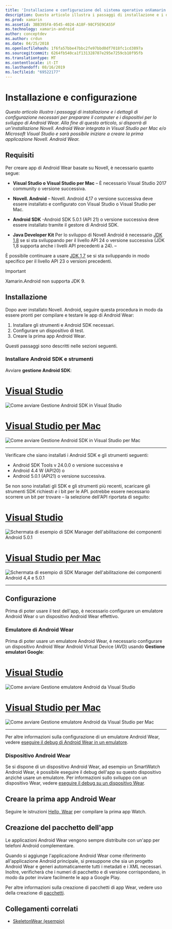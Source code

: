 ```yaml
---
title: 'Installazione e configurazione del sistema operativo onXamarin. Android '
description: Questo articolo illustra i passaggi di installazione e i dettagli di configurazione necessari per preparare il computer e i dispositivi per lo sviluppo di Android Wear. Alla fine di questo articolo, si disporrà di un'installazione Novell. Android Wear integrata in Visual Studio per Mac e/o Microsoft Visual Studio e sarà possibile iniziare a creare la prima applicazione Novell. Android Wear.
ms.prod: xamarin
ms.assetid: 3BB395FA-0545-4024-A18F-98CF5E9CA55F
ms.technology: xamarin-android
author: conceptdev
ms.author: crdun
ms.date: 04/25/2018
ms.openlocfilehash: 1f6fa57bbe47bbc2fe97bbd0df7018fc1cd3897a
ms.sourcegitcommit: 6264fb540ca1f131328707e295e7259cb10f95fb
ms.translationtype: MT
ms.contentlocale: it-IT
ms.lasthandoff: 08/16/2019
ms.locfileid: "69522177"
---
```

# <a name="setup-and-installation"></a>Installazione e configurazione

_Questo articolo illustra i passaggi di installazione e i dettagli di configurazione necessari per preparare il computer e i dispositivi per lo sviluppo di Android Wear. Alla fine di questo articolo, si disporrà di un'installazione Novell. Android Wear integrata in Visual Studio per Mac e/o Microsoft Visual Studio e sarà possibile iniziare a creare la prima applicazione Novell. Android Wear._

## <a name="requirements"></a>Requisiti

Per creare app di Android Wear basate su Novell, è necessario quanto segue:

- **Visual Studio o Visual Studio per Mac** &ndash; È necessario Visual Studio 2017 community o versione successiva.

- **Novell. Android** &ndash; Novell. Android 4,17 o versione successiva deve essere installato e configurato con Visual Studio o Visual Studio per Mac.

- **Android SDK** -Android SDK 5.0.1 (API 21) o versione successiva deve essere installato tramite il gestore di Android SDK.

- **Java Developer Kit** Per lo sviluppo di Novell Android è necessario [JDK 1,8](https://www.oracle.com/technetwork/java/javase/downloads/jdk8-downloads-2133151.html) se si sta sviluppando per il livello API 24 o versione successiva (JDK 1,8 supporta anche i livelli API precedenti a 24). &ndash;

È possibile continuare a usare [JDK 1,7](https://www.oracle.com/technetwork/java/javase/downloads/jdk7-downloads-1880260.html) se si sta sviluppando in modo specifico per il livello API 23 o versioni precedenti.

> [!IMPORTANT]
> Xamarin.Android non supporta JDK 9.

## <a name="installation"></a>Installazione

Dopo aver installato Novell. Android, seguire questa procedura in modo da essere pronti per compilare e testare le app di Android Wear: 

1. Installare gli strumenti e Android SDK necessari.
2. Configurare un dispositivo di test.
3. Creare la prima app Android Wear.

Questi passaggi sono descritti nelle sezioni seguenti.


### <a name="install-android-sdk-and-tools"></a>Installare Android SDK e strumenti 

Avviare **gestione Android SDK**: 

# <a name="visual-studiotabwindows"></a>[Visual Studio](#tab/windows)

![Come avviare Gestione Android SDK in Visual Studio](installation-images/vs/sdk-menu.png)

# <a name="visual-studio-for-mactabmacos"></a>[Visual Studio per Mac](#tab/macos)

![Come avviare Gestione Android SDK in Visual Studio per Mac](installation-images/xs/sdk-menu.png)

-----


Verificare che siano installati i Android SDK e gli strumenti seguenti:

* Android SDK Tools v 24.0.0 o versione successiva e
* Android 4.4 W (API20) o
* Android 5.0.1 (API21) o versione successiva.

Se non sono installati gli SDK e gli strumenti più recenti, scaricare gli strumenti SDK richiesti *e* i bit per le API. potrebbe essere necessario scorrere un bit per trovare &ndash; la selezione dell'API riportata di seguito: 

# <a name="visual-studiotabwindows"></a>[Visual Studio](#tab/windows)

![Schermata di esempio di SDK Manager dell'abilitazione dei componenti Android 5.0.1](installation-images/vs/sdk-select.png)

# <a name="visual-studio-for-mactabmacos"></a>[Visual Studio per Mac](#tab/macos)

![Schermata di esempio di SDK Manager dell'abilitazione dei componenti Android 4,4 e 5.0.1](installation-images/xs/sdk-select.png)

-----


## <a name="configuration"></a>Configurazione

Prima di poter usare il test dell'app, è necessario configurare un emulatore Android Wear o un dispositivo Android Wear effettivo. 


### <a name="android-wear-emulator"></a>Emulatore di Android Wear

Prima di poter usare un emulatore Android Wear, è necessario configurare un dispositivo Android Wear Android Virtual Device (AVD) usando **Gestione emulatori Google**:

# <a name="visual-studiotabwindows"></a>[Visual Studio](#tab/windows)

![Come avviare Gestione emulatore Android da Visual Studio](installation-images/vs/emulator-menu.png)

# <a name="visual-studio-for-mactabmacos"></a>[Visual Studio per Mac](#tab/macos)

![Come avviare Gestione emulatore Android da Visual Studio per Mac](installation-images/xs/emulator-menu.png)

-----

Per altre informazioni sulla configurazione di un emulatore Android Wear, vedere [eseguire il debug di Android Wear in un emulatore](~/android/wear/deploy-test/debug-on-emulator.md).


### <a name="android-wear-device"></a>Dispositivo Android Wear

Se si dispone di un dispositivo Android Wear, ad esempio un SmartWatch Android Wear, è possibile eseguire il debug dell'app su questo dispositivo anziché usare un emulatore. Per informazioni sullo sviluppo con un dispositivo Wear, vedere [eseguire il debug su un dispositivo Wear](~/android/wear/deploy-test/debug-on-device.md).


## <a name="create-your-first-android-wear-app"></a>Creare la prima app Android Wear

Seguire le istruzioni [Hello, Wear](~/android/wear/get-started/hello-wear.md) per compilare la prima app Watch.


## <a name="packaging-your-app"></a>Creazione del pacchetto dell'app

Le applicazioni Android Wear vengono sempre distribuite con un'app per telefoni Android complementare. 

Quando si aggiunge l'applicazione Android Wear come riferimento all'applicazione Android principale, si presuppone che sia un progetto Android Wear e generi automaticamente tutti i metadati e i XML necessari. Inoltre, verificherà che i numeri di pacchetto e di versione corrispondano, in modo da poter inviare facilmente le app a Google Play. 

Per altre informazioni sulla creazione di pacchetti di app Wear, vedere uso della creazione di [pacchetti](~/android/wear/deploy-test/packaging.md).


## <a name="related-links"></a>Collegamenti correlati

- [SkeletonWear (esempio)](https://docs.microsoft.com/samples/xamarin/monodroid-samples/wear-skeletonwear)
